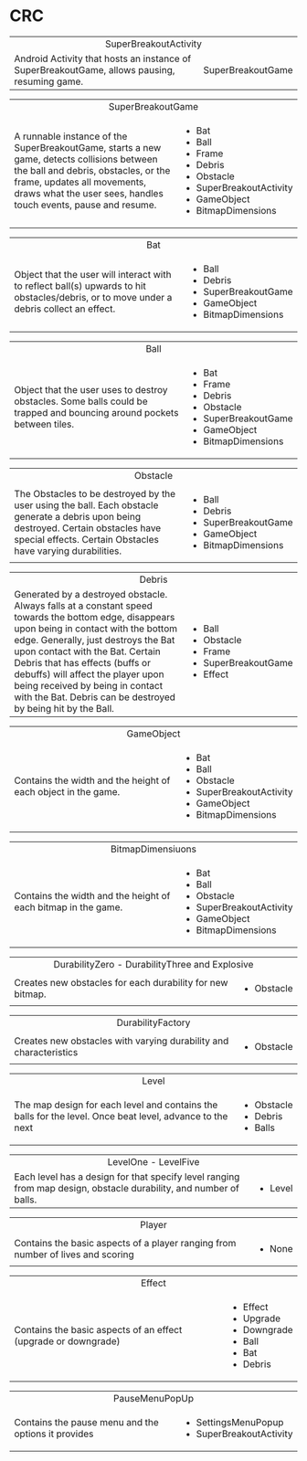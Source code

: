 # CRC
<table>
    <tr>
        <td style="text-align: center;"colspan="2">SuperBreakoutActivity</td>
    </tr>
    <tr>
        <td>Android Activity that hosts an instance of SuperBreakoutGame, allows pausing, resuming game. </td>
        <td>SuperBreakoutGame</td>
    </tr>
</table>

<table>
    <tr>
        <td style="text-align: center;"colspan="2">SuperBreakoutGame</td>
    </tr>
    <tr>
        <td>A runnable instance of the SuperBreakoutGame, starts a new game, detects collisions between the ball and debris, obstacles, or the frame, updates all movements, draws what the user sees, handles touch events, pause and resume. </td>
        <td>
            <ul>
                <li>Bat</li>
                <li>Ball</li>
                <li>Frame</li>
                <li>Debris</li>
                <li>Obstacle</li>
                <li>SuperBreakoutActivity</li>
                <li>GameObject</li>
                <li>BitmapDimensions</li>
            </ul>
        </td>
    </tr>
</table>

<table>
    <tr>
        <td style="text-align: center;"colspan="2">Bat</td>
    </tr>
    <tr>
        <td>Object that the user will interact with to reflect ball(s) upwards to hit obstacles/debris, or to move under a debris collect an effect. </td>
        <td>
            <ul>
                <li>Ball</li>
                <li>Debris</li>
                <li>SuperBreakoutGame</li>
                <li>GameObject</li>
                <li>BitmapDimensions</li>
            </ul>
        </td>
    </tr>
</table>

<table>
    <tr>
        <td style="text-align: center;"colspan="2">Ball</td>
    </tr>
    <tr>
        <td>Object that the user uses to destroy obstacles. Some balls could be trapped and bouncing around pockets between tiles. </td>
        <td>
            <ul>
                <li>Bat</li>
                <li>Frame</li>
                <li>Debris</li>
                <li>Obstacle</li>
                <li>SuperBreakoutGame</li>
                <li>GameObject</li>
                <li>BitmapDimensions</li>
            </ul>
        </td>
    </tr>
</table>

<table>
    <tr>
        <td style="text-align: center;" colspan="2">Obstacle</td>
    </tr>
    <tr>
        <td>The Obstacles to be destroyed by the user using the ball. Each obstacle generate a debris upon being destroyed. Certain obstacles have special effects. Certain Obstacles have varying durabilities.</td>
        <td>
            <ul>
                <li>Ball</li>
                <li>Debris</li>
                <li>SuperBreakoutGame</li>
                <li>GameObject</li>
                <li>BitmapDimensions</li>
            </ul>
        </td>
    </tr>
</table>

<table>
    <tr>
        <td style="text-align: center;"colspan="2">Debris</td>
    </tr>
    <tr>
        <td>Generated by a destroyed obstacle. Always falls at a constant speed towards the bottom edge, disappears upon being in contact with the bottom edge. Generally, just destroys the Bat upon contact with the Bat. Certain Debris that has effects (buffs or debuffs) will affect the player upon being received by being in contact with the Bat. Debris can be destroyed by being hit by the Ball. </td>
        <td>
            <ul>
                <li>Ball</li>
                <li>Obstacle</li>
                <li>Frame</li>
                <li>SuperBreakoutGame</li>
                <li>Effect</li>
            </ul>
        </td>
    </tr>
</table>

<table>
    <tr>
        <td style="text-align: center;"colspan="2">GameObject</td>
    </tr>
    <tr>
        <td>Contains the width and the height of each object in the game.</td>
        <td>
            <ul>
                <li>Bat</li>
                <li>Ball</li>
                <li>Obstacle</li>
                <li>SuperBreakoutActivity</li>
                <li>GameObject</li>
                <li>BitmapDimensions</li>
            </ul>
        </td>
    </tr>
</table>

<table>
    <tr>
        <td style="text-align: center;"colspan="2">BitmapDimensiuons</td>
    </tr>
    <tr>
        <td>Contains the width and the height of each bitmap in the game.</td>
        <td>
            <ul>
                <li>Bat</li>
                <li>Ball</li>
                <li>Obstacle</li>
                <li>SuperBreakoutActivity</li>
                <li>GameObject</li>
                <li>BitmapDimensions</li>
            </ul>
        </td>
    </tr>
</table>

<table>
    <tr>
        <td style="text-align: center;"colspan="2">DurabilityZero - DurabilityThree and Explosive</td>
    </tr>
    <tr>
        <td>Creates new obstacles for each durability for new bitmap.</td>
        <td>
            <ul>
                <li>Obstacle</li>
            </ul>
        </td>
    </tr>
</table>


<table>
    <tr>
        <td style="text-align: center;"colspan="2">DurabilityFactory</td>
    </tr>
    <tr>
        <td>Creates new obstacles with varying durability and characteristics</td>
        <td>
            <ul>
                <li>Obstacle</li>
            </ul>
        </td>
    </tr>
</table>

<table>
    <tr>
        <td style="text-align: center;"colspan="2">Level</td>
    </tr>
    <tr>
        <td>The map design for each level and contains the balls for the level. Once beat level, advance to the next</td>
        <td>
            <ul>
                <li>Obstacle</li>
                <li>Debris</li>
                <li>Balls</li>
            </ul>
        </td>
    </tr>
</table>


<table>
    <tr>
        <td style="text-align: center;"colspan="2">LevelOne - LevelFive</td>
    </tr>
    <tr>
        <td>Each level has a design for that specify level ranging from map design, obstacle durability, and number of balls.</td>
        <td>
            <ul>
                <li>Level</li>
            </ul>
        </td>
    </tr>
</table>

<table>
    <tr>
        <td style="text-align: center;"colspan="2">Player</td>
    </tr>
    <tr>
        <td>Contains the basic aspects of a player ranging from number of lives and scoring</td>
        <td>
            <ul>
                <li>None</li>
            </ul>
        </td>
    </tr>
</table>

<table>
    <tr>
        <td style="text-align: center;"colspan="2">Effect</td>
    </tr>
    <tr>
        <td>Contains the basic aspects of an effect (upgrade or downgrade)</td>
        <td>
            <ul>
                <li>Effect</li>
                <li>Upgrade</li>
                <li>Downgrade</li>
                <li>Ball</li>
                <li>Bat</li>
                <li>Debris</li>
            </ul>
        </td>
    </tr>
</table>

<table>
    <tr>
        <td style="text-align: center;"colspan="2">PauseMenuPopUp</td>
    </tr>
    <tr>
        <td>Contains the pause menu and the options it provides</td>
        <td>
            <ul>
                <li>SettingsMenuPopup</li>
                <li>SuperBreakoutActivity</li>
            </ul>
        </td>
    </tr>
</table>